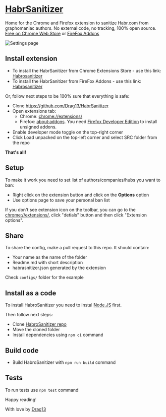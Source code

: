 # [HabrSanitizer](https://chrome.google.com/webstore/detail/habrosanitizer/gnbmgdpmmddeegooghfhjlchocllcgpc)

Home for the Chrome and Firefox extension to sanitize Habr.com from graphomaniac authors. No external code, no tracking, 100% open source. [Free on Chrome Web Store](https://chrome.google.com/webstore/detail/habrosanitizer/gnbmgdpmmddeegooghfhjlchocllcgpc) or [FireFox Addons](https://addons.mozilla.org/uk/firefox/addon/habrosanitizer/)

![Settings page](https://raw.githubusercontent.com/Drag13/HabrSanitizer/master/docs/example.jpg)

## Install extension

* To install the HabrSanitizer from Chrome Extensions Store - use this link: [Habrosanitizer](https://chrome.google.com/webstore/detail/habrosanitizer/gnbmgdpmmddeegooghfhjlchocllcgpc)
* To install the HabrSanitizer from FireFox Addons - use this link: [Habrosanitizer](https://addons.mozilla.org/uk/firefox/addon/habrosanitizer/)

Or, follow next steps to be 100% sure that everything is safe:

* Clone https://github.com/Drag13/HabrSanitizer
* Open extensions tab:
  * Chrome: [chrome://extensions/](chrome://extensions/)
  * Firefox: [about:addons](about:addons). You need [Firefox Developer Edition](https://www.mozilla.org/en-US/firefox/developer/) to install unsigned addons.
* Enable developer mode toggle on the top-right corner
* Click Load unpacked on the top-left corner and select SRC folder from the repo

**That's all!**

## Setup

To make it work you need to set list of authors/companies/hubs you want to ban:

* Right click on the extension button and click on the **Options** option
* Use options page to save your personal ban list

If you don't see extension icon on the toolbar, you can go to the [chrome://extensions/](chrome://extensions/), click "detials" button and then click "Extension options".

## Share

To share the config, make a pull request to this repo. It should contain:

* Your name as the name of the folder
* Readme.md with short description
* habrasnitizer.json generated by the extension

Check `configs/` folder for the example

## Install as a code

To install HabroSanitizer you need to instal [Node.JS](https://nodejs.org/en/) first.

Then follow next steps:

* Clone [HabroSanitizer repo](https://github.com/Drag13/HabrSanitizer)
* Move the cloned folder
* Install dependencies using `npm ci` command

## Build code

* Build HabroSanitizer with `npm run build` command

## Tests

To run tests use `npm test` command

Happy reading!

With love by [Drag13](https://drag13.io)
